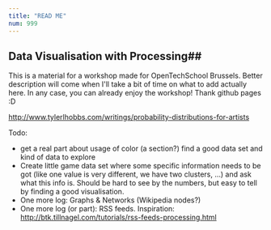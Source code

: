 ```yaml
---
title: "READ ME"
num: 999
---
```


## Data Visualisation with Processing##
This is a material for a workshop made for OpenTechSchool Brussels.
Better description will come when I'll take a bit of time on what to add actually here. In any case, you can already enjoy the workshop!
Thank github pages :D

http://www.tylerlhobbs.com/writings/probability-distributions-for-artists

Todo:
- get a real part about usage of color (a section?) find a good data set and kind of data to explore
- Create little game data set where some specific information needs to be got (like one value is very different, we have two clusters, ...) and ask what this info is. Should be hard to see by the numbers, but easy to tell by finding a good visualisation.
- One more log: Graphs & Networks (Wikipedia nodes?)
- One more log (or part): RSS feeds. Inspiration: http://btk.tillnagel.com/tutorials/rss-feeds-processing.html
